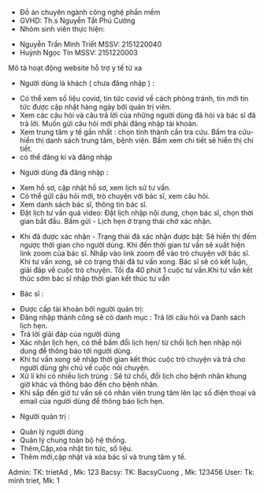 - Đồ án chuyên ngành công nghệ phần mềm
- GVHD: Th.s Nguyễn Tất Phú Cường 
- Nhóm sinh viên thực hiện:     
 + Nguyễn Trần Minh Triết  MSSV: 2151220040
 + Huỳnh Ngọc Tín          MSSV: 2151220003     

Mô tả hoạt động website hỗ trợ y tế từ xa


- Người dùng là khách ( chưa đăng nhập ) : 
 + Có thể xem số liệu covid, tin tức covid về cách phòng tránh, tin mới
tin tức được cập nhật hàng ngày bởi quản trị viên.
 + Xem các câu hỏi và câu trả lời của những người dùng đã hỏi và bác sĩ đã trả lời.
Muốn gửi câu hỏi mới phải đăng nhập tài khoản.
 + Xem trung tâm y tế gần nhất : chọn tỉnh thành cần tra cứu. Bấm tra cứu- hiển thị danh sách
trung tâm, bệnh viện. Bấm xem chi tiết sẽ hiển thị chi tiết.
 + có thể đăng kí và đăng nhập


- Người dùng đã đăng nhập : 
 + Xem hồ sơ, cập nhật hồ sơ, xem lịch sử tư vấn.
 + Có thể gửi câu hỏi mới, trò chuyện với bác sĩ, xem câu hỏi.
 + Xem danh sách bác sĩ, thông tin bác sĩ.
 + Đặt lịch tư vấn quá video:  Đặt lịch nhập nội dung, chọn bác sĩ, chọn thời gian bắt đầu.
Bấm gửi - Lịch hẹn ở trạng thái chờ xác nhận. 
 * Khi đã được xác nhận - Trạng thái đã xác nhận được bật:
Sẽ hiển thị đếm ngược thời gian cho người dùng. Khi đến thời gian tư vấn sẽ xuất hiện link zoom của bác sĩ.
Nhấp vào link zoom để vào trò chuyện với bác sĩ.
Khi tư vấn xong, sẽ có trạng thái đã tư vấn xong. Bác sĩ sẽ có kết luận, giải đáp về cuộc trò chuyện.
Tối đa 40 phút 1 cuộc tư vấn.Khi tư vấn kết thúc sớm bác sĩ nhập thời gian kết thúc tư vấn


- Bác sĩ : 
 + Được cấp tài khoản bởi người quản trị:
 + Đăng nhập thành công sẽ có danh mục : Trả lời câu hỏi và Danh sách lịch hẹn.
 + Trả lời giải đáp của người dùng
 + Xác nhận lịch hẹn, có thể bấm đổi lịch hẹn/ từ chối lịch hẹn nhập nội dung để thông báo tới người dùng.
 + Khi tư vấn xong sẽ nhập thời gian kết thúc cuộc trò chuyện và trả cho người dùng ghi chú về cuộc nói chuyện.
 + Xử lí khi có nhiều lịch trùng : Sẽ từ chối, đổi lịch cho bệnh nhân khung giờ khác và thông báo đến cho bệnh nhân.
 + Khi sắp đến giờ tư vấn sẽ có nhân viên trung tâm lên lạc số điện thoại và email của người dùng để thông báo lịch hẹn.


- Người quản trị : 
 + Quản lý người dùng 
 + Quản lý chung toàn bộ hệ thống.
 + Thêm,Cập,xóa nhật tin tức, số liệu.  
 + Thêm mới,cập nhật và xóa  bác sĩ và  trung tâm y tế.



 Admin: TK: trietAd , Mk: 123 
 Bacsy: TK: BacsyCuong , Mk: 123456
 User: Tk: minh triet, Mk: 1
